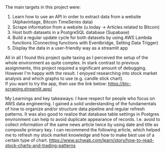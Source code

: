 The main targets in this project were:
1. Learn how to use an API in order to extract data from a website (Alphavintage, Bitcoin TimeSeries data)
2. Scrape information from a website (u.today -> Articles related to Bitcoin)
3. Host both datasets in a PostgreSQL database (Supabase)
4. Build a regular update cycle for both datasets by using AWS Lambda functions (Connecting functions with Eventbridge, Setting Data Trigger)  
5. Display the data in a user-friendly way as a streamlit app



All in all I found this project quite taxing as I perceived the setup of the whole environment as quite complex.
In stark contrast to previous assignments, this project required a significant amount of debugging.    
However I'm happy with the result. 
I enjoyed researching into stock market analysis and which graphs to use (e.g. candle stick chart).  
If you want to try the app, then use the link below:
https://btc-scraping.streamlit.app/


My Learnings and key takeaways:
I have respect for people who focus on AWS data engineering. 
I gained a solid understanding of the fundamentals of how to organize and/or structure data pipeline and regular refresh patterns.
It was also good to realize that database table settings in Postgres environment can help to avoid duplicate appearance of records. I.e. avoid to collect information of the same news article twice by using date and title as composite primary key.
I can recommend the following article, which helped me to refresh my stock market knowledge and how to make best use of a certain type of chart.
https://www.schwab.com/learn/story/how-to-read-stock-charts-and-trading-patterns
